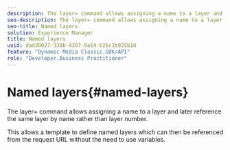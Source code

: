 ```yaml
---
description: The layer= command allows assigning a name to a layer and later reference the same layer by name rather than layer number.
seo-description: The layer= command allows assigning a name to a layer and later reference the same layer by name rather than layer number.
seo-title: Named layers
solution: Experience Manager
title: Named layers
uuid: dad30027-338b-4387-9a14-b26c1b925b18
feature: "Dynamic Media Classic,SDK/API"
role: "Developer,Business Practitioner"
---
```


# Named layers{#named-layers}

The layer= command allows assigning a name to a layer and later reference the same layer by name rather than layer number.

This allows a template to define named layers which can then be referenced from the request URL without the need to use variables. 

